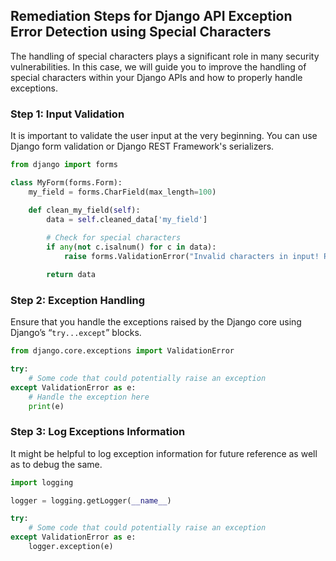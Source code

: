 

## Remediation Steps for Django API Exception Error Detection using Special Characters

The handling of special characters plays a significant role in many security vulnerabilities. In this case, we will guide you to improve the handling of special characters within your Django APIs and how to properly handle exceptions.

### Step 1: Input Validation

It is important to validate the user input at the very beginning. You can use Django form validation or Django REST Framework's serializers.

```python
from django import forms

class MyForm(forms.Form):
    my_field = forms.CharField(max_length=100)

    def clean_my_field(self):
        data = self.cleaned_data['my_field']
    
        # Check for special characters
        if any(not c.isalnum() for c in data):
            raise forms.ValidationError("Invalid characters in input! Please remove any special characters.")

        return data
```

### Step 2: Exception Handling

Ensure that you handle the exceptions raised by the Django core using Django’s “`try...except`” blocks.

```python
from django.core.exceptions import ValidationError

try:
    # Some code that could potentially raise an exception
except ValidationError as e:
    # Handle the exception here
    print(e)
```

### Step 3: Log Exceptions Information

It might be helpful to log exception information for future reference as well as to debug the same.

```python
import logging

logger = logging.getLogger(__name__)

try:
    # Some code that could potentially raise an exception
except ValidationError as e:
    logger.exception(e)
```